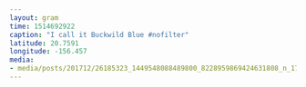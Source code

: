 ```yaml
---
layout: gram
time: 1514692922
caption: "I call it Buckwild Blue #nofilter"
latitude: 20.7591
longitude: -156.457
media:
- media/posts/201712/26185323_1449548088489800_8228959869424631808_n_17898516910090171.jpg
---
```

